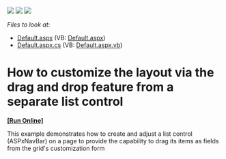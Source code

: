 <!-- default badges list -->
![](https://img.shields.io/endpoint?url=https://codecentral.devexpress.com/api/v1/VersionRange/128577356/13.1.4%2B)
[![](https://img.shields.io/badge/Open_in_DevExpress_Support_Center-FF7200?style=flat-square&logo=DevExpress&logoColor=white)](https://supportcenter.devexpress.com/ticket/details/E2196)
[![](https://img.shields.io/badge/📖_How_to_use_DevExpress_Examples-e9f6fc?style=flat-square)](https://docs.devexpress.com/GeneralInformation/403183)
<!-- default badges end -->
<!-- default file list -->
*Files to look at*:

* [Default.aspx](./CS/WebSite/Default.aspx) (VB: [Default.aspx](./VB/WebSite/Default.aspx))
* [Default.aspx.cs](./CS/WebSite/Default.aspx.cs) (VB: [Default.aspx.vb](./VB/WebSite/Default.aspx.vb))
<!-- default file list end -->
# How to customize the layout via the drag and drop feature from a separate list control 
<!-- run online -->
**[[Run Online]](https://codecentral.devexpress.com/e2196/)**
<!-- run online end -->


<p>This example demonstrates how to create and adjust a list control (ASPxNavBar) on a page to provide the capability to drag its items as fields from the grid's customization form</p><p></p>

<br/>


